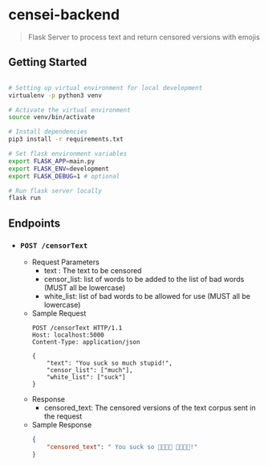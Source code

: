 # censei-backend

> Flask Server to process text and return censored versions with emojis

## Getting Started

```sh

# Setting up virtual environment for local development
virtualenv -p python3 venv

# Activate the virtual environment
source venv/bin/activate

# Install dependencies
pip3 install -r requirements.txt

# Set flask environment variables
export FLASK_APP=main.py
export FLASK_ENV=development
export FLASK_DEBUG=1 # optional

# Run flask server locally
flask run

```

## Endpoints 

- ### `POST /censorText`
    - Request Parameters
        - text : The text to be censored
        - censor_list: list of words to be added to the list of bad words (MUST all be lowercase)
        - white_list: list of bad words to be allowed for use (MUST all be lowercase)
    - Sample Request
        ```HTTP
        POST /censorText HTTP/1.1
        Host: localhost:5000
        Content-Type: application/json

        {
            "text": "You suck so much stupid!",
            "censor_list": ["much"],
            "white_list": ["suck"]
        }
        ```
    - Response
        - censored_text: The censored versions of the text corpus sent in the request
    - Sample Response
        ```json
        {
            "censored_text": " You suck so 🌽🌽🌽🌽 🍵🍵🍵🍵!"
        }
        ```

